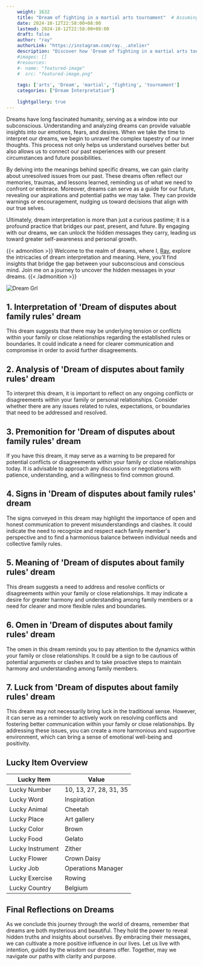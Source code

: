 ```yaml
---
    weight: 1632
    title: "Dream of fighting in a martial arts tournament"  # Assuming 'title' column exists
    date: 2024-10-12T22:58:00+08:00
    lastmod: 2024-10-12T22:58:00+08:00
    draft: false
    author: "ray"
    authorLink: "https://instagram.com/ray._.atelier"
    description: "Discover how 'Dream of fighting in a martial arts tournament' can interpret your future and uncover its significant meanings in your life."
    #images: []
    #resources:
    #- name: "featured-image"
    #  src: "featured-image.png"
    
    tags: ['arts', 'Dream', 'martial', 'fighting', 'tournament']
    categories: ["Dream Interpretation"]
    
    lightgallery: true
---
```

    
Dreams have long fascinated humanity, serving as a window into our subconscious. Understanding and analyzing dreams can provide valuable insights into our emotions, fears, and desires. When we take the time to interpret our dreams, we begin to unravel the complex tapestry of our inner thoughts. This process not only helps us understand ourselves better but also allows us to connect our past experiences with our present circumstances and future possibilities.

By delving into the meanings behind specific dreams, we can gain clarity about unresolved issues from our past. These dreams often reflect our memories, traumas, and lessons learned, reminding us of what we need to confront or embrace. Moreover, dreams can serve as a guide for our future, revealing our aspirations and potential paths we may take. They can provide warnings or encouragement, nudging us toward decisions that align with our true selves.

Ultimately, dream interpretation is more than just a curious pastime; it is a profound practice that bridges our past, present, and future. By engaging with our dreams, we can unlock the hidden messages they carry, leading us toward greater self-awareness and personal growth.

{{< admonition >}}
Welcome to the realm of dreams, where I, [Ray](https://instagram.com/ray._.atelier), explore the intricacies of dream interpretation and meaning. Here, you’ll find insights that bridge the gap between your subconscious and conscious mind. Join me on a journey to uncover the hidden messages in your dreams.
{{< /admonition >}}

![Dream Grl](https://cdn.pixabay.com/photo/2017/11/02/03/35/gothic-2910057_1280.jpg "Dream Grl")

## 1. Interpretation of 'Dream of disputes about family rules' dream
 This dream suggests that there may be underlying tension or conflicts within your family or close relationships regarding the established rules or boundaries. It could indicate a need for clearer communication and compromise in order to avoid further disagreements.

## 2. Analysis of 'Dream of disputes about family rules' dream
 To interpret this dream, it is important to reflect on any ongoing conflicts or disagreements within your family or personal relationships. Consider whether there are any issues related to rules, expectations, or boundaries that need to be addressed and resolved.

## 3. Premonition for 'Dream of disputes about family rules' dream
 If you have this dream, it may serve as a warning to be prepared for potential conflicts or disagreements within your family or close relationships today. It is advisable to approach any discussions or negotiations with patience, understanding, and a willingness to find common ground.

## 4. Signs in 'Dream of disputes about family rules' dream
 The signs conveyed in this dream may highlight the importance of open and honest communication to prevent misunderstandings and clashes. It could indicate the need to recognize and respect each family member's perspective and to find a harmonious balance between individual needs and collective family rules.

## 5. Meaning of 'Dream of disputes about family rules' dream
 This dream suggests a need to address and resolve conflicts or disagreements within your family or close relationships. It may indicate a desire for greater harmony and understanding among family members or a need for clearer and more flexible rules and boundaries.

## 6. Omen in 'Dream of disputes about family rules' dream
 The omen in this dream reminds you to pay attention to the dynamics within your family or close relationships. It could be a sign to be cautious of potential arguments or clashes and to take proactive steps to maintain harmony and understanding among family members.

## 7. Luck from 'Dream of disputes about family rules' dream
 This dream may not necessarily bring luck in the traditional sense. However, it can serve as a reminder to actively work on resolving conflicts and fostering better communication within your family or close relationships. By addressing these issues, you can create a more harmonious and supportive environment, which can bring a sense of emotional well-being and positivity.

## Lucky Item Overview
| Lucky Item          | Value              |
|---------------|--------------------|
| Lucky Number        | 10, 13, 27, 28, 31, 35  |
| Lucky Word          | Inspiration |
| Lucky Animal        | Cheetah |
| Lucky Place         | Art gallery     |
| Lucky Color         | Brown     |
| Lucky Food          | Gelato      |
| Lucky Instrument    | Zither |
| Lucky Flower        | Crown Daisy    |
| Lucky Job           | Operations Manager       |
| Lucky Exercise      | Rowing  |
| Lucky Country       | Belgium    |


##  Final Reflections on Dreams

As we conclude this journey through the world of dreams, remember that dreams are both mysterious and beautiful. They hold the power to reveal hidden truths and insights about ourselves. By embracing their messages, we can cultivate a more positive influence in our lives. Let us live with intention, guided by the wisdom our dreams offer. Together, may we navigate our paths with clarity and purpose.
